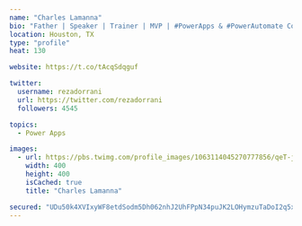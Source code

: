 ```yaml
---
name: "Charles Lamanna"
bio: "Father | Speaker | Trainer | MVP | #PowerApps & #PowerAutomate Community Super User | YouTuber Right-pointing triangle http://youtube.com/c/rezadorrani | Learn - Share - Clockwise rightwards and leftwards open circle arrows"
location: Houston, TX
type: "profile"
heat: 130

website: https://t.co/tAcqSdqguf

twitter:
  username: rezadorrani
  url: https://twitter.com/rezadorrani
  followers: 4545

topics:
  - Power Apps

images:
  - url: https://pbs.twimg.com/profile_images/1063114045270777856/qeT-jpWr_400x400.jpg
    width: 400
    height: 400
    isCached: true
    title: "Charles Lamanna"

secured: "UDu50k4XVIxyWF8etdSodm5Dh062nhJ2UhFPpN34puJK2LOHymzuTaDoI2q5xlcxQCCFAed2cxTcIMvpcjdgtLqFr2MpAl4avUPFbgRCTNsbMEK34UybDFBSrG+966l6s5iJTDduZbEeXis9yuBdZ57BYa/4HkTuVk7rKlH3Iz5Y5roodQG9AE7ye7j8oxFQ07plBBFb9G305LahACLYVAXYuY8LGRnWzDmvYFGG9iUjX1W2vCop4DIIPWCpRsoAxHXmMmcj/Etz+bGzIEHvwpDYj1azvVh+g0W5ytgxNm8D1wL5YMHQDwkO9w06oo8qYFiaoRSyWoEoAS9Y1AYwx8vzk/a6itTEjmf5k+E/dNiu1YsOGdijabvTpiIuntLRIkFEwnZPGXcCZdI+ZQpdKUFbE98KqtHnEos0dPIswss=;ydILqgCmS0Y1K+LbjQQx2A=="
---
```



